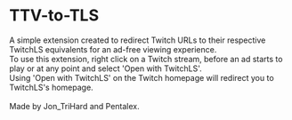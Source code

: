 # TTV-to-TLS
A simple extension created to redirect Twitch URLs to their respective TwitchLS equivalents for an ad-free viewing experience.<br/>
To use this extension, right click on a Twitch stream, before an ad starts to play or at any point and select 'Open with TwitchLS'.<br/>
Using 'Open with TwitchLS' on the Twitch homepage will redirect you to TwitchLS's homepage.<br/><br/>
Made by Jon_TriHard and Pentalex.
